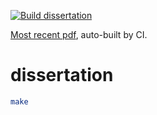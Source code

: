 [![Build dissertation](https://github.com/cderici/dissertation/actions/workflows/build.yml/badge.svg)](https://github.com/cderici/dissertation/actions/workflows/build.yml)

[Most recent pdf](https://github.com/cderici/dissertation/releases/download/latest-pdf/thesis.pdf), auto-built by CI.

# dissertation

```sh
make
```


